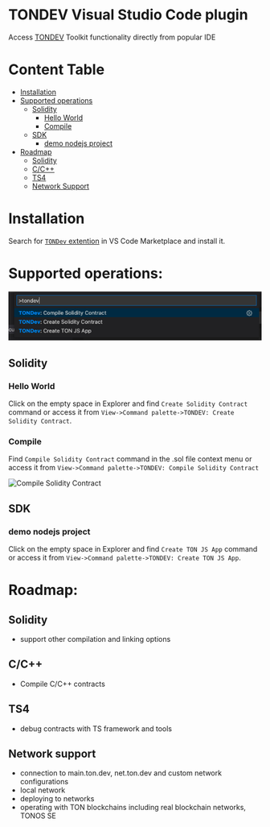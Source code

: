 # TONDEV Visual Studio Code plugin

Access [TONDEV](https://docs.ton.dev/) Toolkit functionality directly from popular IDE

# Content Table
- [Installation](#installation)
- [Supported operations](#supported-operations)
  - [Solidity](#solidity)
    - [Hello World](#hello-world)
    - [Compile](#compile)
  - [SDK](#sdk)
    - [demo nodejs project](#demo-nodejs-project)
- [Roadmap](#roadmap)
  - [Solidity](#solidity)
  - [C/C++](#cc)
  - [TS4](#ts4)
  - [Network Support](#network-support)

# Installation
Search for [`TONDev` extention](https://marketplace.visualstudio.com/items?itemName=TONLabs.tondev) in VS Code Marketplace and install it.

# Supported operations:
![TONDEV commands](pics/commands.jpg)

## Solidity
### Hello World
Click on the empty space in Explorer and find `Create Solidity Contract` command or access it from 
`View->Command palette->TONDEV: Create Solidity Contract`. 

### Compile
Find `Compile Solidity Contract` command in the .sol file context menu or access it from 
`View->Command palette->TONDEV: Compile Solidity Contract`

![Compile Solidity Contract](pics/compile.gif)

## SDK
### demo nodejs project 
Click on the empty space in Explorer and find `Create TON JS App` command or access it from 
`View->Command palette->TONDEV: Create TON JS App`. 

# Roadmap:

## Solidity
- support other compilation and linking options

## C/C++
- Compile C/C++ contracts

## TS4
- debug contracts with TS framework and tools

## Network support
- connection to main.ton.dev, net.ton.dev and custom network configurations
- local network
- deploying to networks
- operating with TON blockchains including real blockchain networks, TONOS SE




